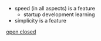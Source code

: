 * speed (in all aspects) is a feature
    * startup development learning
* simplicity is a feature

[open closed](https://en.wikipedia.org/wiki/Open%E2%80%93closed_principle)

